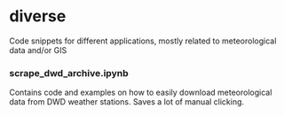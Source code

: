 # diverse
Code snippets for different applications, mostly related to meteorological data and/or GIS


### scrape_dwd_archive.ipynb
Contains code and examples on how to easily download meteorological data from DWD weather stations.
Saves a lot of manual clicking.

